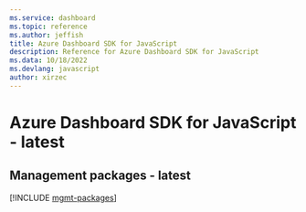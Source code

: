 ```yaml
---
ms.service: dashboard
ms.topic: reference
ms.author: jeffish
title: Azure Dashboard SDK for JavaScript
description: Reference for Azure Dashboard SDK for JavaScript
ms.data: 10/18/2022
ms.devlang: javascript
author: xirzec
---
```

# Azure Dashboard SDK for JavaScript - latest

## Management packages - latest
[!INCLUDE [mgmt-packages](dashboard-mgmt-index.md)]